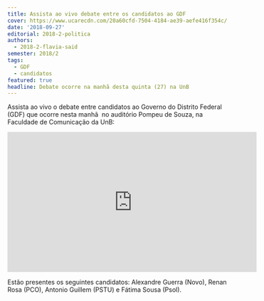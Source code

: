 ```yaml
---
title: Assista ao vivo debate entre os candidatos ao GDF
cover: https://www.ucarecdn.com/20a60cfd-7504-4184-ae39-aefe416f354c/
date: '2018-09-27'
editorial: 2018-2-politica
authors:
  - 2018-2-flavia-said
semester: 2018/2
tags:
  - GDF
  - candidatos
featured: true
headline: Debate ocorre na manhã desta quinta (27) na UnB
---
```

Assista ao vivo o debate entre candidatos ao Governo do Distrito Federal (GDF) que ocorre nesta manhã  no auditório Pompeu de Souza, na Faculdade de Comunicação da UnB:

<iframe width="560" height="315" src="https://www.youtube.com/embed/ePBReT2PyPI" frameborder="0" allow="autoplay; encrypted-media" allowfullscreen></iframe>

Estão presentes os seguintes candidatos: Alexandre Guerra (Novo), Renan Rosa (PCO), Antonio Guillem (PSTU) e Fátima Sousa (Psol).
